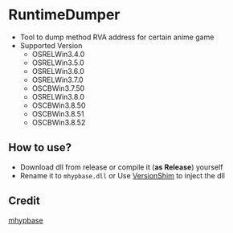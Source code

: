 # RuntimeDumper

- Tool to dump method RVA address for certain anime game
- Supported Version
  - OSRELWin3.4.0
  - OSRELWin3.5.0
  - OSRELWin3.6.0
  - OSRELWin3.7.0
  - OSCBWin3.7.50
  - OSRELWin3.8.0
  - OSCBWin3.8.50
  - OSCBWin3.8.51
  - OSCBWin3.8.52

## How to use?

- Download dll from release or compile it (**as Release**) yourself
- Rename it to `mhypbase.dll` or Use [VersionShim](https://github.com/Xpl0itR/VersionShim) to inject the dll

## Credit

[mhypbase](https://github.com/wcjqwq/mhypbase/tree/main)
